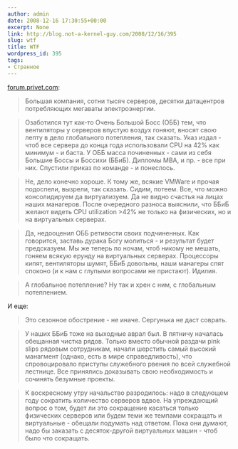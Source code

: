 ```yaml
---
author: admin
date: 2008-12-16 17:30:55+00:00
excerpt: None
link: http://blog.not-a-kernel-guy.com/2008/12/16/395
slug: wtf
title: WTF
wordpress_id: 395
tags:
- Странное
---
```


[forum.privet.com](http://forum.privet.com/viewtopic.php?f=2&t=142527):

> Большая компания, сотни тысяч серверов, десятки датацентров потребляющих мегаваты электроэнергии.

> Озаботился тут как-то Очень Большой Босс (ОББ) тем, что вентиляторы у серверов впустую воздух гоняют, вносят свою лепту в дело глобального потепления, так сказать. Указ издал - чтоб все сервера до конца года использовали CPU на 42% как минимум - и баста. У ОББ масса починенных - сами из себя Большие Боссы и Боссихи (ББиБ). Дипломы MBA, и пр. - все при них. Спустили приказ по команде - и понеслось.

> Не, дело конечно хороше. К тому же, всякие VMWare и прочая подоспели, вызрели, так сказать.
Сидим, потеем. Все, что можно консолидируем да виртуализуем. Да не видно счастья на лицах наших манагеров. После очередного разноса выяснили, что ББиБ желают видеть CPU utilization >42% не только на физических, но и на виртуальных серверах.

> Да, недооценил ОББ ретивости своих подчиненных. Как говорится, заставь дурака Богу молиться - и результат будет предсказуем.
Мы же теперь по ночам, чтоб никому не мешать, гоняем всякую ерунду на виртуальных серверах. Процессоры кипят, вентиляторы шумят, ББиБ довольны, наши манагеры спят споконо (и к нам с глупыми вопросами не пристают). Идилия.

> А глобальное потепление? Ну так и хрен с ним, с глобальным потеплением.

И еще:

> Это сезонное обострение - не иначе. Сергунька не даст соврать.

> У наших ББиБ тоже на выходные аврал был. В пятничу началась обещанная чистка рядов. Только вместо обычной раздачи pink slips рядовым сотрудникам, начали шерстить самый высокий манагмент (однако, есть в мире справедливость), что спровоцировало приступы служебного рвения по всей служебной лестнице. Все принялись доказывать свою необходимость и сочинять безумные проекты.

> К воскресному утру начальство разродилось: надо в следующем году сократить количество серверов вдвое. На упреждающий вопрос о том, будет ли это сокращение касаться только физических серверов или будем теми же темпами сокращать и виртуальные - обещали подумать над ответом. Пока они думают, надо бы заказать с десяток-другой виртуальных машин - чтоб было что сокращать.
